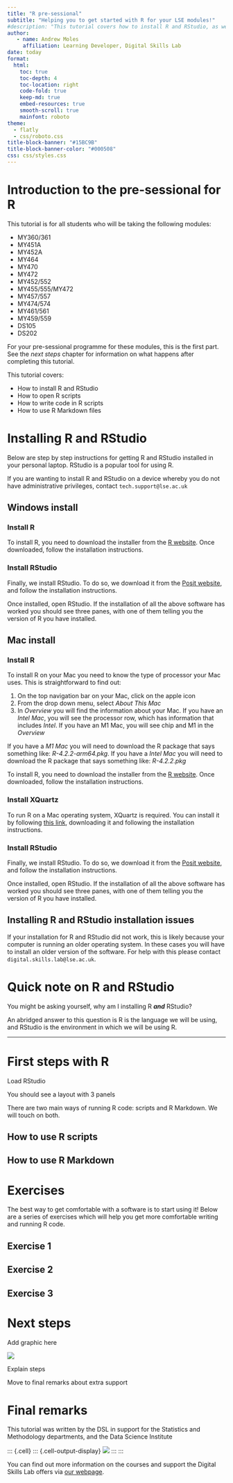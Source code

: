 ```yaml
---
title: "R pre-sessional"
subtitle: "Helping you to get started with R for your LSE modules!"
#description: "This tutorial covers how to install R and RStudio, as well as some key skills you will need for using R in your LSE modules. These skills include how to write and use code in a R script"
author:
   - name: Andrew Moles
     affiliation: Learning Developer, Digital Skills Lab
date: today
format:
  html:
    toc: true
    toc-depth: 4
    toc-location: right
    code-fold: true
    keep-md: true
    embed-resources: true
    smooth-scroll: true
    mainfont: roboto
theme: 
  - flatly
  - css/roboto.css
title-block-banner: "#15BC9B"
title-block-banner-color: "#000508"
css: css/styles.css
---
```




# Introduction to the pre-sessional for R 

This tutorial is for all students who will be taking the following modules:

*   MY360/361
*   MY451A
*   MY452A
*   MY464
*   MY470
*   MY472
*   MY452/552
*   MY455/555/MY472
*   MY457/557
*   MY474/574
*   MY461/561
*   MY459/559
*   DS105
*   DS202

For your pre-sessional programme for these modules, this is the first part. See the *next steps* chapter for information on what happens after completing this tutorial. 

This tutorial covers:

*   How to install R and RStudio
*   How to open R scripts
*   How to write code in R scripts
*   How to use R Markdown files

# Installing R and RStudio

Below are step by step instructions for getting R and RStudio installed in your personal laptop. RStudio is a popular tool for using R.

If you are wanting to install R and RStudio on a device whereby you do not have administrative privileges, contact `tech.support@lse.ac.uk`

## Windows install

### Install R

To install R, you need to download the installer from the [R website](https://cloud.r-project.org/bin/windows/). Once downloaded, follow the installation instructions.

### Install RStudio

Finally, we install RStudio. To do so, we download it from the [Posit website](https://posit.co/download/rstudio-desktop/), and follow the installation instructions.

Once installed, open RStudio. If the installation of all the above software has worked you should see three panes, with one of them telling you the version of R you have installed.

## Mac install

### Install R

To install R on your Mac you need to know the type of processor your Mac uses. This is straightforward to find out:

1)  On the top navigation bar on your Mac, click on the apple icon
2)  From the drop down menu, select *About This Mac*
3)  In *Overview* you will find the information about your Mac. If you have an *Intel Mac*, you will see the processor row, which has information that includes *Intel*. If you have an M1 Mac, you will see chip and M1 in the *Overview*

If you have a *M1 Mac* you will need to download the R package that says something like: *R-4.2.2-arm64.pkg*. If you have a *Intel Mac* you will need to download the R package that says something like: *R-4.2.2.pkg*

To install R, you need to download the installer from the [R website](https://cloud.r-project.org/bin/macosx/). Once downloaded, follow the installation instructions.

### Install XQuartz

To run R on a Mac operating system, XQuartz is required. You can install it by following [this link](https://www.xquartz.org/), downloading it and following the installation instructions.

### Install RStudio

Finally, we install RStudio. To do so, we download it from the [Posit website](https://posit.co/download/rstudio-desktop/), and follow the installation instructions.

Once installed, open RStudio. If the installation of all the above software has worked you should see three panes, with one of them telling you the version of R you have installed.

## Installing R and RStudio installation issues

If your installation for R and RStudio did not work, this is likely because your computer is running an older operating system. In these cases you will have to install an older version of the software. For help with this please contact `digital.skills.lab@lse.ac.uk`.

# Quick note on R and RStudio

You might be asking yourself, why am I installing R ***and*** RStudio?

An abridged answer to this question is R is the language we will be using, and RStudio is the environment in which we will be using R.

------------------------------------------------------------------------

# First steps with R

Load RStudio

You should see a layout with 3 panels

There are two main ways of running R code: scripts and R Markdown. We will touch on both.

## How to use R scripts

## How to use R Markdown

# Exercises

The best way to get comfortable with a software is to start using it! Below are a series of exercises which will help you get more comfortable writing and running R code.

## Exercise 1

## Exercise 2

## Exercise 3

# Next steps

Add graphic here

![](images/pre-sessional-outline.png)

Explain steps

Move to final remarks about extra support

# Final remarks

This tutorial was written by the DSL in support for the Statistics and Methodology departments, and the Data Science Institute


::: {.cell}
::: {.cell-output-display}
![](images/DigitalSkillsLab.png)
:::
:::


You can find out more information on the courses and support the Digital Skills Lab offers via [our webpage](https://info.lse.ac.uk/current-students/digital-skills-lab).
